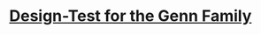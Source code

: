 # [Design-Test for the Genn Family](https://steenblikrs.github.io/genn-lvingrm/02282017-Genn-Diningroom.html)
